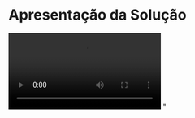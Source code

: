 # Apresentação da Solução

 </a><video src="Apresenta%C3%A7%C3%A3o-site.mp4" controls title="Title"></video> "